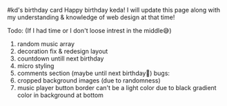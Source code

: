 #kd's birthday card
Happy birthday keda!
I will update this page along with my understanding & knowledge of web design at that time!

Todo:
(If I had time or I don't loose intrest in the middle😅)
1. random music array
2. decoration fix & redesign layout
3. countdown untill next birthday
4. micro styling
5. comments section (maybe until next birthday🤪)
bugs:
1. cropped background images (due to randomness)
2. music player button border can't be a light color due to black gradient color in background at bottom

















